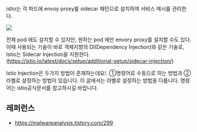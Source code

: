 istio는 각 파드에 envoy proxy를 sidecar 패턴으로 설치하여 서비스 메시를 관리한다.

![](https://github.com/gnosia93/eks-on-aws/blob/main/images/istio-service-mesh.png)

전체 pod 에도 설치할 수 있지만, 원하는 pod 에만 envory proxy를 설치할 수도 있다. 이때 사용되는 기술이 바로 객체지향의 DI(Dependency Injection)와 같은 기술로, Istio는 Sidecar Injection을 지원한다.(https://istio.io/latest/docs/setup/additional-setup/sidecar-injection/)

 

Istio Injection은 두가지 방법이 존재하는데요!. ①명령어로 수동으로 하는 방법과 ②라벨로 설정하는 방법이 있습니다. 이 글에서는 라벨로 설정하는 방법을 다룹니다. 명령어는 istio공식문서를 참고하시길 바랍니다.

## 레퍼런스 ##

* https://malwareanalysis.tistory.com/299
